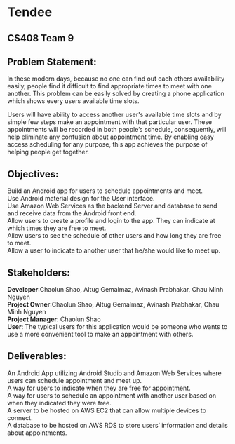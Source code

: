 Tendee
===

CS408 Team 9
---
						
Problem Statement:
---
In these modern days, because no one can find out each others availability easily, people find it difficult to find appropriate times to meet with one another. This problem can be easily solved by creating a phone application which shows every users available time slots. <br/>

Users will have ability to access another user's available time slots and by simple few steps make an appointment with that particular user. These appointments will be recorded in both people’s schedule, consequently, will help eliminate any confusion about appointment time. By enabling easy access scheduling for any purpose, this app achieves the purpose of helping people get together.<br/>
					
Objectives:
---
Build an Android app for users to schedule appointments and meet.<br/>
Use Android material design for the User interface.<br/>
Use Amazon Web Services as the backend Server and database to send and receive data from the Android front end.<br/>
Allow users to create a profile and login to the app. They can indicate at which times they are free to meet.<br/>
Allow users to see the schedule of other users and how long they are free to meet.<br/>
Allow a user to indicate to another user that he/she would like to meet up.<br/>		

Stakeholders:
---
**Developer**:Chaolun Shao, Altug Gemalmaz, Avinash Prabhakar, Chau Minh Nguyen<br/>
**Project Owner**:Chaolun Shao, Altug Gemalmaz, Avinash Prabhakar, Chau Minh Nguyen<br/>
**Project Manager**: Chaolun Shao<br/>
**User**: The typical users for this application would be someone who wants to use a more convenient tool to make an appointment with others. 
	 				

Deliverables:
---
An Android App utilizing Android Studio and Amazon Web Services where users can schedule appointment and meet up.<br/>
A way for users to indicate when they are free for appointment.<br/>
A way for users to schedule an appointment with another user based on when they indicated they were free.<br/>
A server to be hosted on AWS EC2  that can allow multiple devices to connect.<br/>
A database to be hosted on AWS RDS to store users’ information and details about appointments. 	<br/>			 				
			
